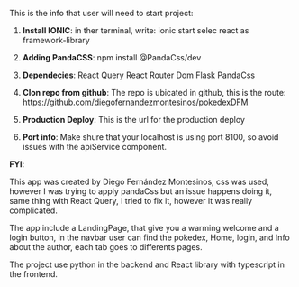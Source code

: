 This is the info that user will need to start project:

1. **Install IONIC**:
    in ther terminal, write: 
        ionic start <nameOfTheApp> 
        selec react as framework-library
    
2. **Adding PandaCSS**: 
    npm install @PandaCss/dev
    
3. **Dependecies**:
    React Query 
    React Router Dom 
    Flask
    PandaCss

4. **Clon repo from github**:
    The repo is ubicated in github, this is the route:
     https://github.com/diegofernandezmontesinos/pokedexDFM

5. **Production Deploy**:
    This is the url for the production deploy     

6. **Port info**:
    Make shure that your localhost is using port 8100, so avoid issues with the apiService component.


**FYI**:

This app was created by Diego Fernández Montesinos, css was used, however I was trying to apply pandaCss but an issue happens doing it, same thing with React Query, I tried to fix it, however it was really complicated.

The app include a LandingPage, that give you a warming welcome and a login button, in the navbar user can find the pokedex, Home, login, and Info about the author, each tab goes to differents pages.

The project use python in the backend and React library with typescript in the frontend.  


